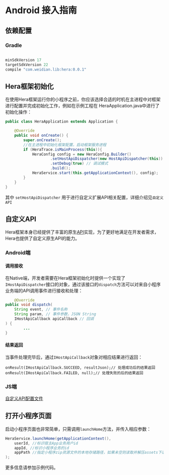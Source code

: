 # Android 接入指南
## 依赖配置
### Gradle

```gradle

minSdkVersion 17
targetSdkVersion 22
compile "com.weidian.lib:hera:0.0.1"

```

## Hera框架初始化
在使用Hera框架运行你的小程序之前，你应该选择合适的时机在主进程中对框架进行配置并完成初始化工作，例如在示例工程在 HeraApplication.java中进行了初始化操作：

```java
public class HeraApplication extends Application {

    @Override
    public void onCreate() {
        super.onCreate();
        //在主进程中初始化框架配置，启动框架服务进程
        if (HeraTrace.isMainProcess(this)){
            HeraConfig config = new HeraConfig.Builder()
                    .setHostApiDispatcher(new HostApiDispatcher(this)) // 自定义扩展API配置
                    .setDebug(true) // 调试模式
                    .build();
            HeraService.start(this.getApplicationContext(), config);
        }
    }
}
```
其中 `setHostApiDispatcher` 用于进行自定义扩展API相关配置，详细介绍见`自定义API`



## 自定义API
Hera框架本身已经提供了丰富的原生[API]()实现，为了更好地满足在开发者需求，Hera也提供了自定义原生API的能力。
### Android端

#### 调用接收

在Native端，开发者需要在Hera框架初始化时提供一个实现了`IHostApiDispatcher`接口的对象，通过该接口的`dispatch`方法可以对来自小程序业务端的API调用事件进行接收和处理：

```java
    @Override
public void dispatch(
    String event, // 事件名称
    String param, // 事件参数，JSON String
    IHostApiCallback apiCallback // 回调
) {
        ...
}
```

#### 结果返回

当事件处理完毕后，通过`IHostApiCallback`对象对相应结果进行返回：

```
onResult(IHostApiCallback.SUCCEED, resultJson);// 处理成功后的结果返回
onResult(IHostApiCallback.FAILED, null);// 处理失败的后的结果返回
```

### JS端
[自定义API配置文件]()

## 打开小程序页面

启动小程序页面也非常简单，只需调用`launchHome`方法，并传入相应参数：

```java
HeraService.launchHome(getApplicationContext(), 
    userId, //标识宿主App业务用户id
    appId, //标识小程序业务的id
    appPath //指定小程序zip资源文件的本地存储路径，如果未空则读取并解压assets下以appId命名的zip文件
);
```

更多信息请参加示例代码。



